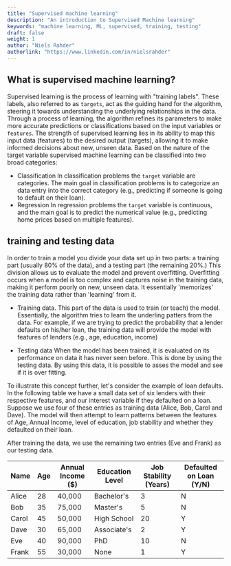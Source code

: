 ```yaml
---
title: "Supervised machine learning"
description: "An introduction to Supervised Machine learning"
keywords: "machine learning, ML, supervised, training, testing"
draft: false
weight: 1
author: "Niels Rahder"
authorlink: "https://www.linkedin.com/in/nielsrahder" 
---
```

  ## What is supervised machine learning? 

Supervised learning is the process of learning with "training labels". These labels, also referred to as `targets`, act as the guiding hand for the algorithm, steering it towards understanding the underlying relationships in the data. Through a process of learning, the algorithm refines its parameters to make more accurate predictions or classifications based on the input variables or `features`. The strength of supervised learning lies in its ability to map this input data (features) to the desired output (targets), allowing it to make informed decisions about new, unseen data. Based on the nature of the target variable supervised machine learning can be classified into two broad categories:

  - Classification 
In classification problems the `target` variable are categories. The main goal in classification problems is to categorize an data entry into the correct category (e.g., predicting if someone is going to default on their loan). 
  - Regression
In regression problems the `target` variable is continuous, and the main goal is to predict the numerical value (e.g., predicting home prices based on multiple features).

  ## training and testing data

In order to train a model you divide your data set up in two parts: a training part (usually 80% of the data), and a testing part (the remaining 20%.) This division allows us to evaluate the model and prevent overfitting. Overfitting occurs when a model is too complex and captures noise in the training data, making it perform poorly on new, unseen data. It essentially 'memorizes' the training data rather than 'learning' from it. 

  - Training data. 
This part of the data is used to train (or teach) the model. Essentially, the algorithm tries to learn the underling patters from the data. For example, if we are trying to predict the probability that a lender defaults on his/her loan, the training data will provide the model with features of lenders (e.g., age, education, income)

  - Testing data 
When the model has been trained, it is evaluated on its performance on data it has never seen before. This is done by using the testing data. By using this data, it is possible to asses the model and see if it is over fitting. 

To illustrate this concept further, let's consider the example of loan defaults. In the following table we have a small data set of six lenders with their respective features, and our interest variable if they defaulted on a loan. Suppose we use four of these entries as training data (Alice, Bob, Carol and Dave). The model will then attempt to learn patterns between the features of Age, Annual Income, level of education, job stability and whether they defaulted on their loan. 

After training the data, we use the remaining two entries (Eve and Frank) as our testing data. 


| Name  | Age | Annual Income ($) | Education Level | Job Stability (Years) | Defaulted on Loan (Y/N) |
|-------|-----|-------------------|-----------------|-----------------------|--------------------------|
| Alice | 28  | 40,000            | Bachelor's     | 3                     | N                        |
| Bob   | 35  | 75,000            | Master's       | 5                     | N                        |
| Carol | 45  | 50,000            | High School    | 20                    | Y                        |
| Dave  | 30  | 65,000            | Associate's    | 2                     | Y                        |
| Eve   | 40  | 90,000            | PhD            | 10                    | N                        |
| Frank | 55  | 30,000            | None           | 1                     | Y                        |
